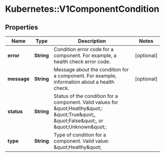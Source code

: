 # Kubernetes::V1ComponentCondition

## Properties
Name | Type | Description | Notes
------------ | ------------- | ------------- | -------------
**error** | **String** | Condition error code for a component. For example, a health check error code. | [optional] 
**message** | **String** | Message about the condition for a component. For example, information about a health check. | [optional] 
**status** | **String** | Status of the condition for a component. Valid values for \&quot;Healthy\&quot;: \&quot;True\&quot;, \&quot;False\&quot;, or \&quot;Unknown\&quot;. | 
**type** | **String** | Type of condition for a component. Valid value: \&quot;Healthy\&quot; | 


